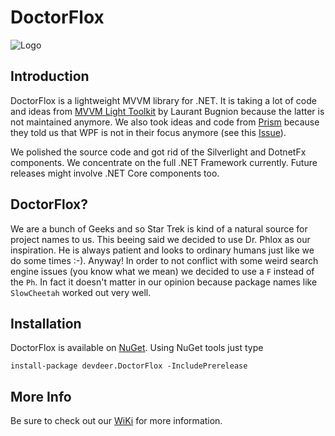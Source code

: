 # DoctorFlox

![Logo](https://devdeer.blob.core.windows.net/shared/doctorflox/doctorflox_256.png)

## Introduction
DoctorFlox is a lightweight MVVM library for .NET. It is taking a lot of code and ideas from [MVVM Light Toolkit](http://www.mvvmlight.net/) by Laurant Bugnion because the latter is not maintained anymore. We also took ideas and code from [Prism](https://github.com/PrismLibrary/Prism) because they told us that WPF is not in their focus anymore (see this [Issue](https://github.com/PrismLibrary/Prism/issues/1211)).

We polished the source code and got rid of the Silverlight and DotnetFx components. We concentrate on the full .NET Framework currently. Future releases might involve .NET Core components too.

## DoctorFlox?

We are a bunch of Geeks and so Star Trek is kind of a natural source for project names to us. This beeing said we decided to use Dr. Phlox as our inspiration. He is always patient and looks to ordinary humans just like we do some times :-). Anyway! In order to not conflict with some weird search engine issues (you know what we mean) we decided to use a `F` instead of the `Ph`. In fact it doesn't matter in our opinion because package names like `SlowCheetah` worked out very well.

## Installation

DoctorFlox is available on [NuGet](https://www.nuget.org/packages/devdeer.DoctorFlox). Using NuGet tools just type

    install-package devdeer.DoctorFlox -IncludePrerelease

## More Info

Be sure to check out our [WiKi](https://github.com/devdeer/DoctorFlox/wiki) for more information.
